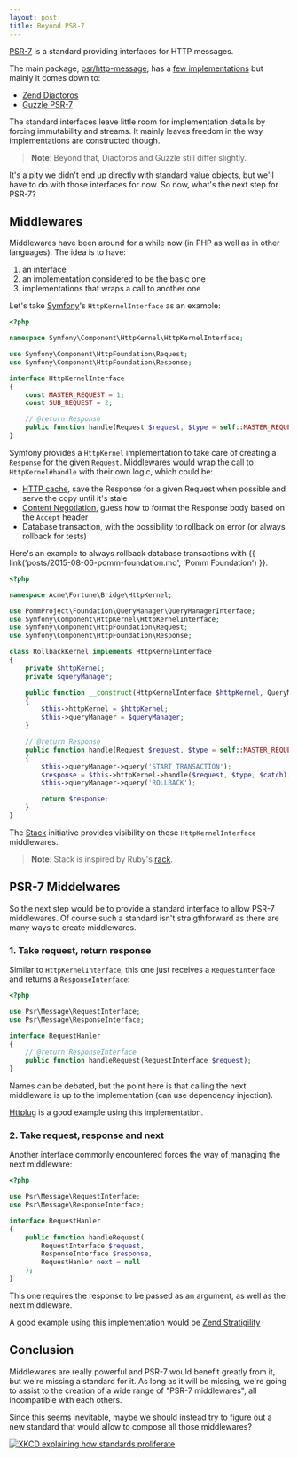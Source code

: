 ```yaml
---
layout: post
title: Beyond PSR-7
---
```


[PSR-7](http://www.php-fig.org/psr/psr-7/) is a standard providing interfaces for
HTTP messages.

The main package, [psr/http-message](https://packagist.org/packages/psr/http-message),
has a [few implementations](https://packagist.org/providers/psr/http-message-implementation)
but mainly it comes down to:

* [Zend Diactoros](https://packagist.org/packages/zendframework/zend-diactoros)
* [Guzzle PSR-7](https://packagist.org/packages/guzzlehttp/psr7)

The standard interfaces leave little room for implementation details by forcing
immutability and streams. It mainly leaves freedom in the way implementations
are constructed though.

> **Note**: Beyond that, Diactoros and Guzzle still differ slightly.

It's a pity we didn't end up directly with standard value objects, but we'll have
to do with those interfaces for now. So now, what's the next step for PSR-7?

## Middlewares

Middlewares have been around for a while now (in PHP as well as in other languages).
The idea is to have:

1. an interface
2. an implementation considered to be the basic one
3. implementations that wraps a call to another one

Let's take [Symfony](http://symofny.com)'s `HttpKernelInterface` as an example:

```php
<?php

namespace Symfony\Component\HttpKernel\HttpKernelInterface;

use Symfony\Component\HttpFoundation\Request;
use Symfony\Component\HttpFoundation\Response;

interface HttpKernelInterface
{
    const MASTER_REQUEST = 1;
    const SUB_REQUEST = 2;

    // @return Response
    public function handle(Request $request, $type = self::MASTER_REQUEST, $catch = false);
}
```

Symfony provides a `HttpKernel` implementation to take care of creating a
`Response` for the given `Request`. Middlewares would wrap the call to
`HttpKernel#handle` with their own logic, which could be:

* [HTTP cache](https://github.com/gnugat/knowledge/blob/master/memo/http-cache.md), save the Response for a given Request when possible and serve the copy until it's stale
* [Content Negotiation](http://williamdurand.fr/Negotiation/), guess how to format the Response body based on the `Accept` header
* Database transaction, with the possibility to rollback on error (or always rollback for tests)

Here's an example to always rollback database transactions with {{ link('posts/2015-08-06-pomm-foundation.md', 'Pomm Foundation') }}.

```php
<?php

namespace Acme\Fortune\Bridge\HttpKernel;

use PommProject\Foundation\QueryManager\QueryManagerInterface;
use Symfony\Component\HttpKernel\HttpKernelInterface;
use Symfony\Component\HttpFoundation\Request;
use Symfony\Component\HttpFoundation\Response;

class RollbackKernel implements HttpKernelInterface
{
    private $httpKernel;
    private $queryManager;

    public function __construct(HttpKernelInterface $httpKernel, QueryManagerInterface $queryManager)
    {
        $this->httpKernel = $httpKernel;
        $this->queryManager = $queryManager;
    }

    // @return Response
    public function handle(Request $request, $type = self::MASTER_REQUEST, $catch = false)
    {
        $this->queryManager->query('START TRANSACTION');
        $response = $this->httpKernel->handle($request, $type, $catch);
        $this->queryManager->query('ROLLBACK');

        return $response;
    }
}
```

The [Stack](http://stackphp.com/) initiative provides visibility on those `HttpKernelInterface` middlewares.

> **Note**: Stack is inspired by Ruby's [rack](http://rack.github.io/).

## PSR-7 Middelwares

So the next step would be to provide a standard interface to allow PSR-7 middlewares.
Of course such a standard isn't straigthforward as there are many ways to create middlewares.

### 1. Take request, return response

Similar to `HttpKernelInterface`, this one just receives a `RequestInterface`
and returns a `ResponseInterface`:

```php
<?php

use Psr\Message\RequestInterface;
use Psr\Message\ResponseInterface;

interface RequestHanler
{
    // @return ResponseInterface
    public function handleRequest(RequestInterface $request);
}
```

Names can be debated, but the point here is that calling the next middleware is
up to the implementation (can use dependency injection).

[Httplug](http://php-http.readthedocs.org/en/latest/httplug/) is a good example
using this implementation.

### 2. Take request, response and next

Another interface commonly encountered forces the way of managing the next middleware:

```php
<?php

use Psr\Message\RequestInterface;
use Psr\Message\ResponseInterface;

interface RequestHanler
{
    public function handleRequest(
        RequestInterface $request,
        ResponseInterface $response,
        RequestHanler next = null
    );
}
```

This one requires the response to be passed as an argument, as well as the next
middleware.

A good example using this implementation would be [Zend Stratigility](https://github.com/zendframework/zend-stratigility/blob/master/doc/book/middleware.md)

## Conclusion

Middlewares are really powerful and PSR-7 would benefit greatly from it, but we're
missing a standard for it. As long as it will be missing, we're going to assist to
the creation of a wide range of "PSR-7 middlewares",  all incompatible with each others.

Since this seems inevitable, maybe we should instead try to figure out a new standard
that would allow to compose all those middlewares?

[![XKCD explaining how standards proliferate](https://imgs.xkcd.com/comics/standards.png)](https://xkcd.com/927/)
